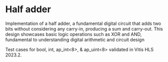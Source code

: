 # Half adder

Implementation of a half adder, a fundamental digital circuit that adds two bits without considering any carry-in, producing a sum and carry-out. This design showcases basic logic operations such as XOR and AND, fundamental to understanding digital arithmetic and circuit design

Test cases for bool, int, ap_int<8>, & ap_uint<8> validated in Vitis HLS 2023.2.
